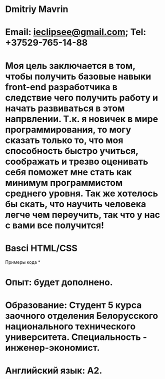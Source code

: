 # Dmitriy Mavrin
# Email: ieclipsee@gmail.com; Tel: +37529-765-14-88
# Моя цель заключается в том, чтобы получить базовые навыки front-end разработчика в следствие чего получить работу и начать развиваться в этом напрвлении. Т.к. я новичек в мире программирования, то могу сказать только то, что моя способность быстро учиться, соображать и трезво оценивать себя поможет мне стать как минимум программистом среднего уровня. Так же хотелось бы скать, что научить человека легче чем переучить, так что у нас с вами все получится!
# Basci HTML/CSS
Примеры кода *
# Опыт: будет дополнено.
# Образование: Студент 5 курса заочного отделения Белорусского национального технического университета. Специальность - инженер-экономист.
# Английский язык: A2.
